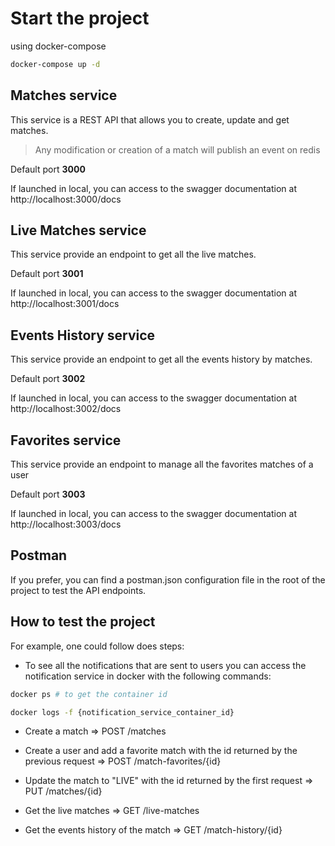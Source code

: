 # Start the project

using docker-compose

```bash
docker-compose up -d
```

## Matches service

This service is a REST API that allows you to create, update and get matches.

> Any modification or creation of a match will publish an event on redis

Default port **3000**

If launched in local, you can access to the swagger documentation at http://localhost:3000/docs

## Live Matches service

This service provide an endpoint to get all the live matches.

Default port **3001**

If launched in local, you can access to the swagger documentation at http://localhost:3001/docs

## Events History service

This service provide an endpoint to get all the events history by matches.

Default port **3002**

If launched in local, you can access to the swagger documentation at http://localhost:3002/docs

## Favorites service

This service provide an endpoint to manage all the favorites matches of a user

Default port **3003**

If launched in local, you can access to the swagger documentation at http://localhost:3003/docs

## Postman

If you prefer, you can find a postman.json configuration file in the root of the project to test the API endpoints.

## How to test the project

For example, one could follow does steps:

- To see all the notifications that are sent to users you can access the notification service in docker with the following commands:

```bash
docker ps # to get the container id
```

```bash
docker logs -f {notification_service_container_id}
```

- Create a match
  => POST /matches

- Create a user and add a favorite match with the id returned by the previous request
  => POST /match-favorites/{id}

- Update the match to "LIVE" with the id returned by the first request
  => PUT /matches/{id}

- Get the live matches
  => GET /live-matches

- Get the events history of the match
  => GET /match-history/{id}
